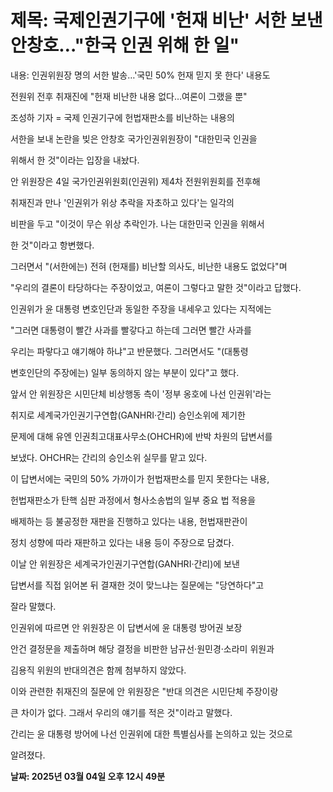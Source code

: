 # **제목: 국제인권기구에 '헌재 비난' 서한 보낸 안창호…"한국 인권 위해 한 일"**

  내용: 인권위원장 명의 서한 발송…'국민 50% 헌재 믿지 못 한다' 내용도

전원위 전후 취재진에 "헌재 비난한 내용 없다…여론이 그랬을 뿐" 

조성하 기자 = 국제 인권기구에 헌법재판소를 비난하는 내용의

서한을 보내 논란을 빚은 안창호 국가인권위원장이 "대한민국 인권을 

위해서 한 것"이라는 입장을 내놨다. 

안 위원장은 4일 국가인권위원회(인권위) 제4차 전원위원회를 전후해 

취재진과 만나 '인권위가 위상 추락을 자초하고 있다'는 일각의

비판을 두고 "이것이 무슨 위상 추락인가. 나는 대한민국 인권을 위해서 

한 것"이라고 항변했다. 

그러면서 "(서한에는) 전혀 (헌재를) 비난할 의사도, 비난한 내용도 없었다"며 

"우리의 결론이 타당하다는 주장이었고, 여론이 그렇다고 말한 것"이라고 답했다. 

인권위가 윤 대통령 변호인단과 동일한 주장을 내세우고 있다는 지적에는 

"그러면 대통령이 빨간 사과를 빨갛다고 하는데 그러면 빨간 사과를 

우리는 파랗다고 얘기해야 하냐"고 반문했다. 그러면서도 "(대통령 

변호인단의 주장에는) 일부 동의하지 않는 부분이 있다"고 했다. 

앞서 안 위원장은 시민단체 비상행동 측이 '정부 옹호에 나선 인권위'라는 

취지로 세계국가인권기구연합(GANHRI·간리) 승인소위에 제기한 

문제에 대해 유엔 인권최고대표사무소(OHCHR)에 반박 차원의 답변서를 

보냈다. OHCHR는 간리의 승인소위 실무를 맡고 있다. 

이 답변서에는 국민의 50% 가까이가 헌법재판소를 믿지 못한다는 내용, 

헌법재판소가 탄핵 심판 과정에서 형사소송법의 일부 중요 법 적용을 

배제하는 등 불공정한 재판을 진행하고 있다는 내용, 헌법재판관이 

정치 성향에 따라 재판하고 있다는 내용 등이 주장으로 담겼다. 

이날 안 위원장은 세계국가인권기구연합(GANHRI·간리)에 보낸 

답변서를 직접 읽어본 뒤 결재한 것이 맞느냐는 질문에는 "당연하다"고 

잘라 말했다. 

인권위에 따르면 안 위원장은 이 답변서에 윤 대통령 방어권 보장 

안건 결정문을 제출하며 해당 결정을 비판한 남규선·원민경·소라미 위원과 

김용직 위원의 반대의견은 함께 첨부하지 않았다. 

이와 관련한 취재진의 질문에 안 위원장은 "반대 의견은 시민단체 주장이랑 

큰 차이가 없다. 그래서 우리의 얘기를 적은 것"이라고 말했다. 

간리는 윤 대통령 방어에 나선 인권위에 대한 특별심사를 논의하고 있는 것으로 

알려졌다.

  **날짜: 2025년 03월 04일 오후 12시 49분**